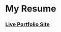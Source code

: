 # My Resume

### <a href="https://shadesh-portfolio.netlify.app/" target="_blank">Live Portfolio Site</a>
